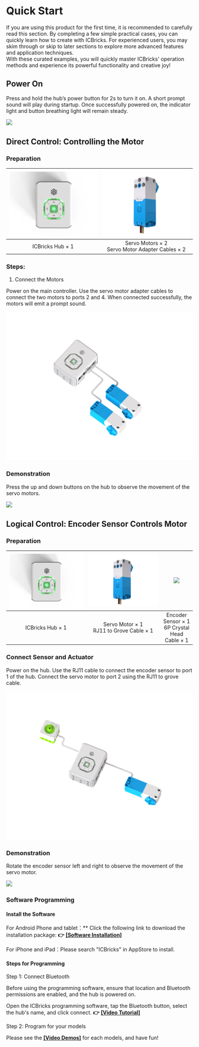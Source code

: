 # Quick Start
If you are using this product for the first time, it is recommended to carefully read this section. By completing a few simple practical cases, you can quickly learn how to create with ICBricks. For experienced users, you may skim through or skip to later sections to explore more advanced features and application techniques.  
With these curated examples, you will quickly master ICBricks' operation methods and experience its powerful functionality and creative joy!  

## Power On  
Press and hold the hub’s power button for 2s to turn it on. A short prompt sound will play during startup. Once successfully powered on, the indicator light and button breathing light will remain steady.   

![](img/quickstart01.gif)

## Direct Control: Controlling the Motor  
### Preparation
| ![](img/quickstart02.png) | ![](img/quickstart03.png) |
| :---: | :---: |
| ICBricks Hub × 1 |  Servo Motors  × 2 <br/>  Servo Motor Adapter Cables × 2   |


### Steps:  
 1.  Connect the Motors  

Power on the main controller. Use the servo motor adapter cables to connect the two motors to ports 2 and 4. When connected successfully, the motors will emit a prompt sound.  

![](img/quickstart04.png)

### Demonstration  
Press the up and down buttons on the hub to observe the movement of the servo motors.  

![](img/quickstart05.gif)

## Logical Control: Encoder Sensor Controls Motor  
### Preparation
| ![](img/quickstart06.png) | ![](img/quickstart07.png) | ![](img/quickstart08.jpeg) |
| :---: | :---: | :---: |
| ICBricks Hub × 1 |  Servo Motor × 1<br/>  RJ11 to Grove Cable × 1 |  Encoder Sensor × 1  <br/> 6P Crystal Head Cable × 1   |


###  Connect Sensor and Actuator  
Power on the hub. Use the RJ11 cable to connect the encoder sensor to port 1 of the hub. Connect the servo motor to port 2 using the RJ11 to grove cable.  

![](img/quickstart09.png)

### Demonstration  
Rotate the encoder sensor left and right to observe the movement of the servo motor.  

![](img/quickstart10.gif)



### Software Programming  
#### Install the Software  
For Android Phone and tablet：** Click the following link to download the installation package: **👉** **[**[Software Installation]**](https://drive.google.com/file/d/1bFyF63P3TkahBM7W1oqFJUNlr45q4DNI/view?usp=drive_link)**

For iPhone and iPad：Please search "ICBricks" in AppStore to install.


#### Steps for Programming  
Step 1: Connect Bluetooth

Before using the programming software, ensure that location and Bluetooth permissions are enabled, and the hub is powered on.  

Open the ICBricks programming software, tap the Bluetooth button, select the hub's name, and click connect.  **👉** **[**[Video Tutorial]**](https://youtu.be/tK44lAONO38?si=Y6tQuKUXNIx9lWHfhttps://youtu.be/tK44lAONO38?si=Y6tQuKUXNIx9lWHf)**



Step 2: Program for your models

Please see the **[**[Video Demos]**](https://youtube.com/playlist?list=PLscVLoYXLLuQBjYYXvYsV2vKMByFHE0Z_&si=dIswif3nJ2LiYkm1)** for each models, and have fun!






